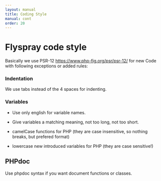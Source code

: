 ```yaml
---
layout: manual
title: Coding Style
manual: cont
order: 20
---
```


# Flyspray code style

Basically we use PSR-12 https://www.php-fig.org/psr/psr-12/ for new Code with following exceptions or added rules:

### Indentation

We use tabs instead of the 4 spaces for indenting.

### Variables

* Use only english for variable names.
* Give variables a matching meaning, not too long, not too short.

* camelCase functions for PHP (they are case insensitive, so nothing breaks, but prefered format)
* lowercase new introduced variables for PHP (they are case sensitive!)

## PHPdoc

Use phpdoc syntax if you want document functions or classes.
